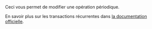 Ceci vous permet de modifier une opération périodique.

En savoir plus sur les transactions récurrentes dans [la documentation officielle](https://docs.firefly-iii.org/advanced-concepts/recurring).
